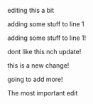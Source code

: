 
editing this a bit 


adding some stuff to line 1

adding some stuff to line 1!

dont like this nch update!

this is a new change!

going to add more!


The most important edit
